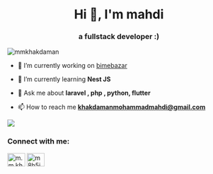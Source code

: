 <h1 align="center">Hi 👋, I'm mahdi</h1>
<h3 align="center">a fullstack developer :)</h3>

<p align="left"> <img src="https://komarev.com/ghpvc/?username=mmkhakdaman&label=Profile%20views&color=0e75b6&style=flat" alt="mmkhakdaman" /> </p>

- 🔭 I’m currently working on [bimebazar](https://bimebazar.com)

- 🌱 I’m currently learning **Nest JS**

- 💬 Ask me about **laravel , php , python, flutter**

- 📫 How to reach me **khakdamanmohammadmahdi@gmail.com**

![](https://github-readme-streak-stats.herokuapp.com/?user=mmkhak&theme=dark&hide_border=false)<br/>

<h3 align="left">Connect with me:</h3>
<p align="left">
<a href="https://www.linkedin.com/in/mohammadmahdi-khakdaman-443589198" target="blank"><img align="center" src="https://raw.githubusercontent.com/rahuldkjain/github-profile-readme-generator/master/src/images/icons/Social/linked-in-alt.svg" alt="m.m.khakdaman" height="30" width="40" /></a>
<a href="https://instagram.com/m8h5i" target="blank"><img align="center" src="https://raw.githubusercontent.com/rahuldkjain/github-profile-readme-generator/master/src/images/icons/Social/instagram.svg" alt="m8h5i" height="30" width="40" /></a>
</p>
